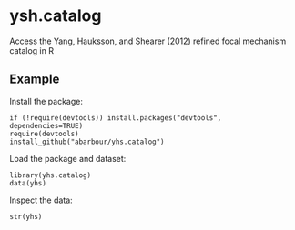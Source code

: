 # ysh.catalog

Access the Yang, Hauksson, and Shearer (2012) refined focal mechanism catalog in R

## Example

Install the package:

    if (!require(devtools)) install.packages("devtools", dependencies=TRUE)
    require(devtools)
    install_github("abarbour/yhs.catalog")

Load the package and dataset:

    library(yhs.catalog)
    data(yhs)
    
Inspect the data:

    str(yhs)
